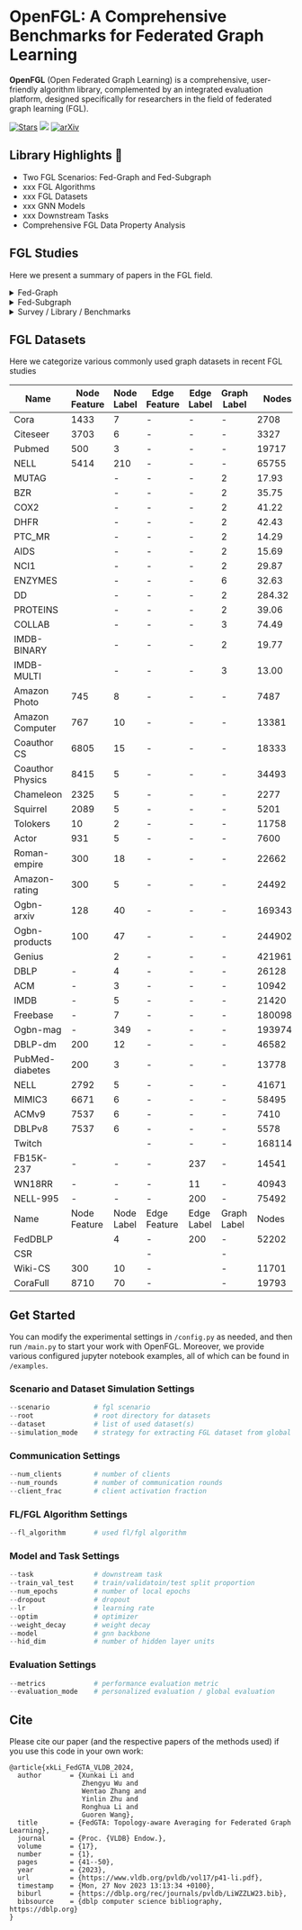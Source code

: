 # OpenFGL: A Comprehensive Benchmarks for Federated Graph Learning

**OpenFGL** (Open Federated Graph Learning) is a comprehensive, user-friendly algorithm library, complemented by an integrated evaluation platform, designed specifically for researchers in the field of federated graph learning (FGL).



[![Stars](https://img.shields.io/github/stars/zyl24/OpenFGL.svg?color=orange)](https://github.com/zyl24/OpenFGL/stargazers) ![](https://img.shields.io/github/last-commit/zyl24/OpenFGL) [![arXiv](https://img.shields.io/badge/arXiv-2312.04992-b31b1b.svg)](https://arxiv.org/abs/2312.04992)

<!-- [![arXiv](https://img.shields.io/badge/arXiv-2312.04992-b31b1b.svg)](https://arxiv.org/abs/2312.04992) -->
 



## Library Highlights :rocket: 

- Two FGL Scenarios: Fed-Graph and Fed-Subgraph
- xxx FGL Algorithms
- xxx FGL Datasets
- xxx GNN Models
- xxx Downstream Tasks
- Comprehensive FGL Data Property Analysis




## FGL Studies
Here we present a summary of papers in the FGL field.






<details>
  <summary>Fed-Graph</summary>
    
| Title | Venue | Year | Materials |
| ----- | ----- | ---- | --------- |
| Federated Graph Classification over Non-IID Graphs | NeurIPS  | 2021 | [[Paper]](https://proceedings.neurips.cc/paper/2021/hash/9c6947bd95ae487c81d4e19d3ed8cd6f-Abstract.html) [[Code]](https://github.com/Oxfordblue7/GCFL)  |
|Federated Learning on Non-IID Graphs via Structural Knowledge Sharing| AAAI| 2023| [[Paper]](https://ojs.aaai.org/index.php/AAAI/article/view/26187) [[Code]](https://github.com/yuetan031/fedstar) |

    
    
</details>


<details>
  <summary>Fed-Subgraph</summary>
    
| Title | Venue | Year | Materials |
| ----- | ----- | ---- | --------- |
| Subgraph Federated Learning with Missing Neighbor Generation | NeurIPS  | 2021 | [[Paper]](https://proceedings.neurips.cc/paper/2021/hash/34adeb8e3242824038aa65460a47c29e-Abstract.html) [[Code]](https://github.com/zkhku/fedsage)    |
|FedGSL: Federated Graph Structure Learning for Local Subgraph Augmentation | ICBD| 2022| [[Paper]](https://ieeexplore.ieee.org/document/10020771) |
| Federated Node Classification over Graphs with Latent Link-type Heterogeneity| WWW|2023 | [[Paper]](https://dl.acm.org/doi/abs/10.1145/3543507.3583471) [[Code]](https://github.com/Oxfordblue7/FedLIT)|
| FedHGN: a federated framework for heterogeneous graph neural networks| IJCAI| 2023 | [[Paper]](https://dl.acm.org/doi/abs/10.24963/ijcai.2023/412) [[Code]](https://github.com/cynricfu/FedHGN)|
| Federated graph semantic and structural learning| IJCAI|2023 | [[Paper]](https://www.ijcai.org/proceedings/2023/0426.pdf) [[Code]](https://github.com/WenkeHuang/FGSSL)|
| Globally Consistent Federated Graph Autoencoder for Non-IID Graphs| IJCAI |2023 | [[Paper]](https://www.ijcai.org/proceedings/2023/0419.pdf) [[Code]](https://github.com/gcfgae/GCFGAE/)| 
|AdaFGL: A New Paradigm for Federated Node Classification with Topology Heterogeneity| ICDE| 2024 | [[Paper]](https://arxiv.org/abs/2401.11750) [[Code]](https://github.com/xkLi-Allen/AdaFGL) |
|FedGTA: Topology-aware Averaging for Federated Graph Learning | VLDB | 2024| [[Paper]](https://dl.acm.org/doi/abs/10.14778/3617838.3617842) [[Code]](https://github.com/xkLi-Allen/FedGTA)|
|Federated Graph Learning under Domain Shift with Generalizable Prototypes | AAAI | 2024 |[[Paper]](https://ojs.aaai.org/index.php/AAAI/article/view/29468) [[Code]](https://github.com/GuanchengWan/FGGP) | 
| FedGT: Federated Node Classification with Scalable Graph Transformer| arXiv| 2024| [[Paper]](https://arxiv.org/abs/2401.15203)|  
| FedGL: Federated graph learning framework with global self-supervision| IS | 2024| [[Paper]](https://www.sciencedirect.com/science/article/pii/S002002552301561X) |
| Deep Efficient Private Neighbor Generation for Subgraph Federated Learning| SDM| 2024 | [[Paper]](https://epubs.siam.org/doi/abs/10.1137/1.9781611978032.92)|


    
    
</details>


<details>
    <summary> Survey / Library / Benchmarks</summary>
    
| Title | Venue | Year | Materials |
| ----- | ----- | ---- | --------- |
| Federated graph learning--a position paper| arXiv | 2021 | [[Paper]](https://arxiv.org/abs/2105.11099)| 
|FedGraphNN: A Federated Learning System and Benchmark for Graph Neural Networks | arXiv|2021 | [[Paper]](https://arxiv.org/abs/2104.07145) [[Code]](https://github.com/FedML-AI/FedGraphNN)|
| Federated graph machine learning: A survey of concepts, techniques, and applications| SIGKDD | 2022 | [[Paper]](https://dl.acm.org/doi/abs/10.1145/3575637.3575644) |
| Federatedscope-gnn: Towards a unified, comprehensive and efficient package for federated graph learning| KDD| 2022 | [[Paper]](https://dl.acm.org/doi/abs/10.1145/3534678.3539112) [[Code]](https://github.com/alibaba/FederatedScope) |
|Federated Graph Neural Networks: Overview, Techniques, and Challenges|TNNLS| 2024 |[[Paper]](https://ieeexplore.ieee.org/abstract/document/10428063)|

</details>

## FGL Datasets 
Here we categorize various commonly used graph datasets in recent FGL studies


| Name | Node Feature | Node Label | Edge Feature | Edge Label | Graph Label | Nodes | Edges    | Graphs | Materials|
| ----------- | ------------ | ---------- | ------------ | ---------- | ----------- | ------ | --- | ------ | -------------------- |
| Cora | 1433 | 7          | -            | -       | -           | 2708   | 5429    | 1      | [[Paper]](https://arxiv.org/abs/1603.08861)                                                              |
| Citeseer    | 3703         | 6          | -            | -  | -           | 3327   | 4732   | 1      | [[Paper]](https://arxiv.org/abs/1603.08861)                                                              |
| Pubmed      | 500          | 3          | -            |   -    | -           | 19717  |44338   | 1      | [[Paper]](https://ojs.aaai.org/aimagazine/index.php/aimagazine/article/view/2157)                        |
| NELL        | 5414         | 210        | -            |  -   | -           | 65755  | 66144   | 1      | [[Paper]](https://ojs.aaai.org/index.php/AAAI/article/view/7519)                                         |
| MUTAG       |             | -          | -            | -      | 2           | 17.93  | 19.79 | 188    | [[Paper]](https://proceedings.neurips.cc/paper/2021/hash/9c6947bd95ae487c81d4e19d3ed8cd6f-Abstract.html) |
| BZR         |             | -          | -            | -      | 2           | 35.75  | 38.36  | 405    | [[Paper]](https://proceedings.neurips.cc/paper/2021/hash/9c6947bd95ae487c81d4e19d3ed8cd6f-Abstract.html) |
| COX2        |             | -          | -            | -      | 2           | 41.22  | 43.45 | 467    | [[Paper]](https://proceedings.neurips.cc/paper/2021/hash/9c6947bd95ae487c81d4e19d3ed8cd6f-Abstract.html) |
| DHFR        |             | -          | -            | -      | 2           | 42.43  | 44.54 | 467    | [[Paper]](https://proceedings.neurips.cc/paper/2021/hash/9c6947bd95ae487c81d4e19d3ed8cd6f-Abstract.html) |
| PTC_MR      |             | -          | -            | -     | 2           | 14.29  |14.69  | 344    | [[Paper]](https://proceedings.neurips.cc/paper/2021/hash/9c6947bd95ae487c81d4e19d3ed8cd6f-Abstract.html) |
| AIDS        |             | -          | -            | -  | 2           | 15.69  |16.20    | 2000   | [[Paper]](https://proceedings.neurips.cc/paper/2021/hash/9c6947bd95ae487c81d4e19d3ed8cd6f-Abstract.html) |
| NCI1        |             | -          | -            | -  | 2           | 29.87  |32.30     | 4110   | [[Paper]](https://proceedings.neurips.cc/paper/2021/hash/9c6947bd95ae487c81d4e19d3ed8cd6f-Abstract.html) |
| ENZYMES     |             | -          | -            |- | 6           | 32.63  | 62.14    | 600    | [[Paper]](https://proceedings.neurips.cc/paper/2021/hash/9c6947bd95ae487c81d4e19d3ed8cd6f-Abstract.html) |
| DD          |             | -          | -            | - | 2           | 284.32 |715.66   | 1178   | [[Paper]](https://proceedings.neurips.cc/paper/2021/hash/9c6947bd95ae487c81d4e19d3ed8cd6f-Abstract.html) |
| PROTEINS    |             | -          | -            | -  | 2           | 39.06  |72.82    | 1113   | [[Paper]](https://proceedings.neurips.cc/paper/2021/hash/9c6947bd95ae487c81d4e19d3ed8cd6f-Abstract.html) |
| COLLAB      |             | -          | -            | - | 3           | 74.49  | 2457.78    | 5000   | [[Paper]](https://proceedings.neurips.cc/paper/2021/hash/9c6947bd95ae487c81d4e19d3ed8cd6f-Abstract.html) |
| IMDB-BINARY |             | -          | -            | - | 2           | 19.77  | 96.53      | 1000   | [[Paper]](https://proceedings.neurips.cc/paper/2021/hash/9c6947bd95ae487c81d4e19d3ed8cd6f-Abstract.html) |
| IMDB-MULTI  |             | -          | -            | - | 3           | 13.00  |65.94      | 1500   | [[Paper]](https://proceedings.neurips.cc/paper/2021/hash/9c6947bd95ae487c81d4e19d3ed8cd6f-Abstract.html)|
| Amazon Photo | 745 | 8 | - | - | - | 7487 | 119043 | 1 | [[Paper]](https://arxiv.org/abs/1811.05868)|
| Amazon Computer | 767 | 10 | - | - | - | 13381 | 245778 | 1 | [[Paper]](https://arxiv.org/abs/1811.05868)|
| Coauthor CS | 6805 | 15 | - | - | - | 18333 | 81894 | 1 | [[Paper]](https://arxiv.org/abs/1811.05868)|
| Coauthor Physics | 8415 | 5 | - | - | - | 34493 | 247962 | 1 | [[Paper]](https://arxiv.org/abs/1811.05868)|
| Chameleon | 2325 | 5 | - | - | - | 2277 | 36101 | 1 | [[Paper]](https://arxiv.org/abs/2002.05287)|
| Squirrel | 2089 | 5 | - | - | - | 5201 | 216933 | 1 | [[Paper]](https://arxiv.org/abs/2002.05287)|
| Tolokers | 10 | 2 | - | - | - | 11758 | 519000 | 1 | [[Paper]](https://arxiv.org/abs/2302.11640)|
| Actor | 931 | 5 | - | - | - | 7600 | 29926 | 1 | [[Paper]](https://arxiv.org/abs/2002.05287)|
| Roman-empire | 300 | 18 | - | - | - | 22662 | 32927 | 1 | [[Paper]](https://arxiv.org/abs/2302.11640)|
| Amazon-rating | 300 | 5 | - | - | - | 24492 | 93050 | 1 | [[Paper]](https://arxiv.org/abs/2302.11640)|
| Ogbn-arxiv | 128 | 40 | - | - | - | 169343 | 2315598 | 1 | [[Paper]](https://proceedings.neurips.cc/paper/2020/hash/fb60d411a5c5b72b2e7d3527cfc84fd0-Abstract.html)|
| Ogbn-products | 100 | 47 | - | - | - | 2449029 | 61859140 | 1 | [[Paper]](https://proceedings.neurips.cc/paper/2020/hash/fb60d411a5c5b72b2e7d3527cfc84fd0-Abstract.html)|
| Genius |  | 2 | - | - | - | 421961 | 922868 | 1 | [[Paper]](https://ojs.aaai.org/index.php/ICWSM/article/view/18068)|
| DBLP | - | 4 | - | - | - | 26128 | 239566 | 1 | [[Paper]](https://openreview.net/forum?id=Qs81lLhOor)|
| ACM | - | 3 | - | - | - | 10942 | 547872 | 1 | [[Paper]](https://openreview.net/forum?id=Qs81lLhOor)|
| IMDB | - | 5 | - | - | - | 21420 | 86642 | 1 | [[Paper]](https://openreview.net/forum?id=Qs81lLhOor)|
| Freebase | - | 7 | - | - | - | 180098 | 1057688 | 1 | [[Paper]](https://openreview.net/forum?id=Qs81lLhOor)|
| Ogbn-mag | - | 349 | - | - | - | 1939743 | 21111007 | 1 | [[Paper]](https://arxiv.org/abs/2103.09430)|
| DBLP-dm | 200 | 12 | - | - | - | 46582 | 7097924 | 1 | [[Paper]](https://dl.acm.org/doi/abs/10.1145/3543507.3583471)|
| PubMed-diabetes | 200 | 3 | - | - | - | 13778 | 588529 | 1 | [[Paper]](https://dl.acm.org/doi/abs/10.1145/3543507.3583471)|
| NELL | 2792 | 5 | - | - | - | 41671 | 39250315 | 1 | [[Paper]](https://dl.acm.org/doi/abs/10.1145/3543507.3583471)|
| MIMIC3  | 6671 | 6 | - | - | - | 58495 | 30603469 | 1 | [[Paper]](https://dl.acm.org/doi/abs/10.1145/3543507.3583471)|
| ACMv9  | 7537 | 6 | - | - | - | 7410 | 11135 | 1 | [[Paper]](https://dl.acm.org/doi/abs/10.1145/3366423.3380219)|
| DBLPv8  | 7537 | 6 | - | - | - | 5578 | 7341 | 1 | [[Paper]](https://dl.acm.org/doi/abs/10.1145/3366423.3380219)|
| Twitch  |  |  | - | - | - | 168114 | 6797557 | 1 | [[Paper]](https://arxiv.org/abs/2101.03091)|
| FB15K-237  | - | - | - | 237 | - | 14541 | 310116 | 1 | [[Paper]](https://aclanthology.org/D15-1174/)|
| WN18RR  | - | - | - | 11 | - | 40943 | 93003 | 1 | [[Paper]](https://proceedings.neurips.cc/paper/2013/hash/1cecc7a77928ca8133fa24680a88d2f9-Abstract.html)|
| NELL-995  | - | - | - | 200 | - | 75492 | 154213 | 1 | [[Paper]](https://arxiv.org/abs/1707.06690)|
| Name | Node Feature | Node Label | Edge Feature | Edge Label | Graph Label | Nodes | Edges    | Graphs | Materials|
| FedDBLP  |  | 4 | - | 200 | - | 52202 | 271054 | 1 | [[Paper]](https://arxiv.org/abs/2204.05562)|
| CSR  |  |  | - |  | - |  |  | 1 | [[Paper]](https://arxiv.org/abs/2204.05562)|
| Wiki-CS  | 300 |  10 | - |  | - | 11701 | 216123 | 1 | [[Paper]](https://arxiv.org/abs/2007.02901)|
| CoraFull  | 8710 | 70 | - |  | - | 19793 | 65311 | 1 | [[Paper]](https://arxiv.org/abs/1707.03815)|




## Get Started
You can modify the experimental settings in `/config.py` as needed, and then run `/main.py` to start your work with OpenFGL. Moreover, we provide various configured jupyter notebook examples, all of which can be found in `/examples`.

### Scenario and Dataset Simulation Settings

```python
--scenario           # fgl scenario
--root               # root directory for datasets
--dataset            # list of used dataset(s)
--simulation_mode    # strategy for extracting FGL dataset from global dataset
```

### Communication Settings

```python
--num_clients        # number of clients
--num_rounds         # number of communication rounds
--client_frac        # client activation fraction
```

### FL/FGL Algorithm Settings
```python
--fl_algorithm       # used fl/fgl algorithm
```

### Model and Task Settings
```python
--task               # downstream task
--train_val_test     # train/validatoin/test split proportion
--num_epochs         # number of local epochs
--dropout            # dropout
--lr                 # learning rate
--optim              # optimizer
--weight_decay       # weight decay
--model              # gnn backbone
--hid_dim            # number of hidden layer units
```


### Evaluation Settings

```python
--metrics            # performance evaluation metric
--evaluation_mode    # personalized evaluation / global evaluation
```
## Cite
Please cite our paper (and the respective papers of the methods used) if you use this code in your own work:
```
@article{xkLi_FedGTA_VLDB_2024,
  author       = {Xunkai Li and
                  Zhengyu Wu and
                  Wentao Zhang and
                  Yinlin Zhu and
                  Ronghua Li and
                  Guoren Wang},
  title        = {FedGTA: Topology-aware Averaging for Federated Graph Learning},
  journal      = {Proc. {VLDB} Endow.},
  volume       = {17},
  number       = {1},
  pages        = {41--50},
  year         = {2023},
  url          = {https://www.vldb.org/pvldb/vol17/p41-li.pdf},
  timestamp    = {Mon, 27 Nov 2023 13:13:34 +0100},
  biburl       = {https://dblp.org/rec/journals/pvldb/LiWZZLW23.bib},
  bibsource    = {dblp computer science bibliography, https://dblp.org}
}
```
